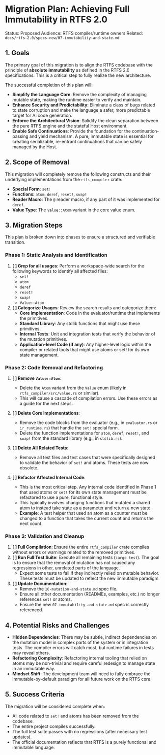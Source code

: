  # Migration Plan: Achieving Full Immutability in RTFS 2.0

Status: Proposed
Audience: RTFS compiler/runtime owners
Related: `docs/rtfs-2.0/specs-new/07-immutability-and-state.md`

## 1. Goals

The primary goal of this migration is to align the RTFS codebase with the principle of **absolute immutability** as defined in the RTFS 2.0 specifications. This is a critical step to fully realize the new architecture.

The successful completion of this plan will:
-   **Simplify the Language Core**: Remove the complexity of managing mutable state, making the runtime easier to verify and maintain.
-   **Enhance Security and Predictability**: Eliminate a class of bugs related to state corruption and make the language a safer, more predictable target for AI code generation.
-   **Enforce the Architectural Vision**: Solidify the clean separation between the pure RTFS engine and the stateful Host environment.
-   **Enable Safe Continuations**: Provide the foundation for the continuation-passing and yield mechanism. A pure, immutable state is essential for creating serializable, re-entrant continuations that can be safely managed by the Host.

## 2. Scope of Removal

This migration will completely remove the following constructs and their underlying implementations from the `rtfs_compiler` crate:

-   **Special Form**: `set!`
-   **Functions**: `atom`, `deref`, `reset!`, `swap!`
-   **Reader Macro**: The `@` reader macro, if any part of it was implemented for `deref`.
-   **Value Type**: The `Value::Atom` variant in the core value enum.

## 3. Migration Steps

This plan is broken down into phases to ensure a structured and verifiable transition.

### Phase 1: Static Analysis and Identification

1.  **[ ] Grep for all usages**: Perform a workspace-wide search for the following keywords to identify all affected files:
    -   `set!`
    -   `atom`
    -   `deref`
    -   `reset!`
    -   `swap!`
    -   `Value::Atom`
2.  **[ ] Categorize Usages**: Review the search results and categorize them:
    -   **Core Implementation**: Code in the evaluator/runtime that implements the primitives.
    -   **Standard Library**: Any stdlib functions that might use these primitives.
    -   **Internal Tests**: Unit and integration tests that verify the behavior of the mutation primitives.
    -   **Application-level Code (if any)**: Any higher-level logic within the compiler or related tools that might use atoms or set! for its own state management.

### Phase 2: Code Removal and Refactoring

1.  **[ ] Remove `Value::Atom`**:
    -   Delete the `Atom` variant from the `Value` enum (likely in `rtfs_compiler/src/value.rs` or similar).
    -   This will cause a cascade of compilation errors. Use these errors as a guide for the next steps.

2.  **[ ] Delete Core Implementations**:
    -   Remove the code blocks from the evaluator (e.g., in `evaluator.rs` or `ir_runtime.rs`) that handle the `set!` special form.
    -   Delete the function implementations for `atom`, `deref`, `reset!`, and `swap!` from the standard library (e.g., in `stdlib.rs`).

3.  **[ ] Delete All Related Tests**:
    -   Remove all test files and test cases that were specifically designed to validate the behavior of `set!` and atoms. These tests are now obsolete.

4.  **[ ] Refactor Affected Internal Code**:
    -   This is the most critical step. Any internal code identified in Phase 1 that used atoms or `set!` for its own state management must be refactored to use a pure, functional style.
    -   This typically involves changing functions that mutated a shared atom to instead take state as a parameter and return a new state.
    -   **Example**: A test helper that used an atom as a counter must be changed to a function that takes the current count and returns the next count.

### Phase 3: Validation and Cleanup

1.  **[ ] Full Compilation**: Ensure the entire `rtfs_compiler` crate compiles without errors or warnings related to the removed primitives.
2.  **[ ] Run Full Test Suite**: Execute all remaining tests (`cargo test`). The goal is to ensure that the removal of mutation has not caused any regressions in other, unrelated parts of the language.
    -   Expect some tests to fail if they indirectly relied on mutable behavior. These tests must be updated to reflect the new immutable paradigm.
3.  **[ ] Update Documentation**:
    -   Remove the `16-mutation-and-state.md` spec file.
    -   Ensure all other documentation (READMEs, examples, etc.) no longer references `set!` or atoms.
    -   Ensure the new `07-immutability-and-state.md` spec is correctly referenced.

## 4. Potential Risks and Challenges

-   **Hidden Dependencies**: There may be subtle, indirect dependencies on the mutation model in complex parts of the system or in integration tests. The compiler errors will catch most, but runtime failures in tests may reveal others.
-   **Refactoring Complexity**: Refactoring internal tooling that relied on atoms may be non-trivial and require careful redesign to manage state in an immutable way.
-   **Mindset Shift**: The development team will need to fully embrace the immutable-by-default paradigm for all future work on the RTFS core.

## 5. Success Criteria

The migration will be considered complete when:
-   All code related to `set!` and atoms has been removed from the codebase.
-   The entire project compiles successfully.
-   The full test suite passes with no regressions (after necessary test updates).
-   The official documentation reflects that RTFS is a purely functional and immutable language.
